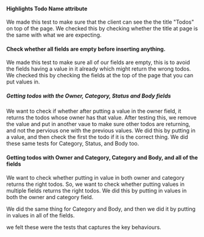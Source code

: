 #### Highlights Todo Name attribute

We made this test to make sure that the client can see the the title "Todos" on top of the page.
We checked this by checking whether the title at page is the same with what we are expecting.

#### Check whether all fields are empty before inserting anything.

We made this test to make sure all of our fields are empty, this is to avoid the fields having a value in it already which might return
the wrong todos. 
We checked this by checking the fields at the top of the page that you can put values in.

##### Getting todos with the Owner, Category, Status and Body fields

We want to check if whether after putting a value in the owner field, it returns the todos whose owner has that value.
After testing this, we remove the value and put in another vaue to make sure other todos are returning, and not the pervious one
with the previous values.
We did this by putting in a value, and then check the first the todo if it is the correct thing.
We did these same tests for Category, Status, and Body too.

#### Getting todos with Owner and Category, Category and Body, and all of the fields

We want to check whether putting in value in both owner and category returns the right todos. So, we want to check whether putting
values in multiple fields returns the right todos.
We did this by putting in values in both the owner and category field.

We did the same thing for Category and Body, and then we did it by putting in values in all of the fields.

we felt these were the tests that captures the key behaviours.

